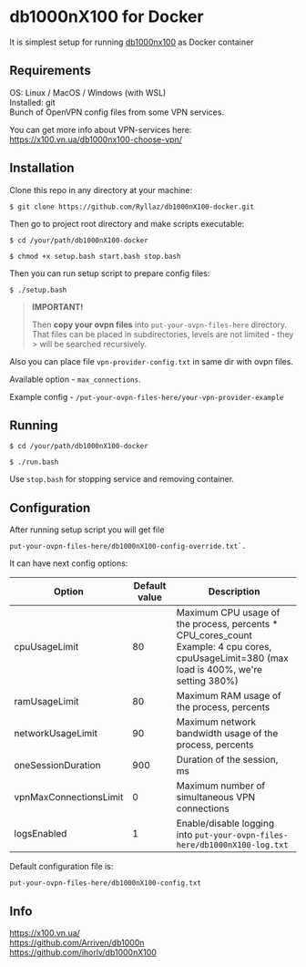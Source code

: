 # db1000nX100 for Docker

It is simplest setup for running [db1000nx100](https://github.com/ihorlv/db1000nX100) as Docker container

## Requirements
OS: Linux / MacOS / Windows (with WSL)  
Installed: git  
Bunch of OpenVPN config files from some VPN services.

You can get more info about VPN-services here: https://x100.vn.ua/db1000nx100-choose-vpn/ 
## Installation

Clone this repo in any directory at your machine:

```
$ git clone https://github.com/Ryllaz/db1000nX100-docker.git
```

Then go to project root directory and make scripts executable:

```
$ cd /your/path/db1000nX100-docker

$ chmod +x setup.bash start.bash stop.bash
```

Then you can run setup script to prepare config files:

```
$ ./setup.bash
```
>**IMPORTANT!**  
>  
> Then **copy your ovpn files** into `put-your-ovpn-files-here` directory.
> That files can be placed in subdirectories, levels are not limited - they > will be searched recursively.

Also you can place file `vpn-provider-config.txt` in same dir with ovpn files.

Available option - `max_connections`.

Example config - `/put-your-ovpn-files-here/your-vpn-provider-example`

## Running

```
$ cd /your/path/db1000nX100-docker

$ ./run.bash
```

Use `stop.bash` for stopping service and removing container.

## Configuration

After running setup script you will get file 
```
put-your-ovpn-files-here/db1000nX100-config-override.txt`. 
```

It can have next config options:

| Option                 | Default value | Description                                                                                                                                    |
|------------------------|---------------|------------------------------------------------------------------------------------------------------------------------------------------------|
| cpuUsageLimit          | 80            | Maximum CPU usage of the process, percents * CPU_cores_count<br>Example: 4 cpu cores, cpuUsageLimit=380 (max load is 400%, we're setting 380%) |
| ramUsageLimit          | 80            | Maximum RAM usage of the process, percents                                                                                                     |
| networkUsageLimit      | 90            | Maximum network bandwidth usage of the process, percents                                                                                       |
| oneSessionDuration     | 900           | Duration of the session, ms                                                                                                                    |
| vpnMaxConnectionsLimit | 0             | Maximum number of simultaneous VPN connections                                                                                                 |
| logsEnabled            | 1             | Enable/disable logging into `put-your-ovpn-files-here/db1000nX100-log.txt`                                                                     |

Default configuration file is: 
```
put-your-ovpn-files-here/db1000nX100-config.txt
```


## Info
https://x100.vn.ua/  
https://github.com/Arriven/db1000n  
https://github.com/ihorlv/db1000nX100

